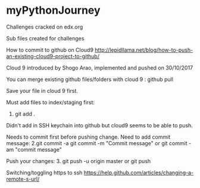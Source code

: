 # myPythonJourney

Challenges cracked on edx.org

Sub files created for challenges

How to commit to github on Cloud9
http://lepidllama.net/blog/how-to-push-an-existing-cloud9-project-to-github/

Cloud 9 introduced by Shogo Arao, implemented and pushed on 30/10/2017

You can merge existing github files/folders with cloud 9 :
github pull

Save your file in cloud 9 first.

Must add files to index/staging first:
1. git add .

Didn't add in SSH keychain into github but cloud9 seems to be able to push.

Needs to commit first before pushing change. Need to add commit message:
2.git commit -a
git commit -m "Commit message"
or git commit -am "commit message"

Push your changes:
3. git push -u origin master
or git push

Switching/toggling https to ssh
https://help.github.com/articles/changing-a-remote-s-url/

